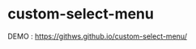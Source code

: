 # custom-select-menu

<p>DEMO : <a href="https://githws.github.io/custom-select-menu/">https://githws.github.io/custom-select-menu/</a></p>
 
